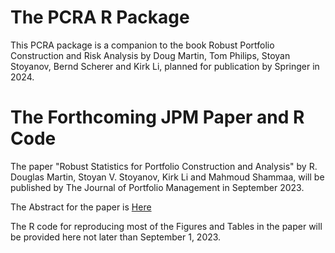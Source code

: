 # The PCRA R Package

This PCRA package is a companion to the book Robust Portfolio Construction and Risk Analysis by Doug Martin, Tom Philips, Stoyan Stoyanov, Bernd Scherer and Kirk Li, planned for publication by Springer in 2024.

# The Forthcoming JPM Paper and R Code

The paper "Robust Statistics for Portfolio Construction and Analysis" by R. Douglas Martin, Stoyan V. Stoyanov, Kirk Li and Mahmoud Shammaa, will be published by The Journal of Portfolio Management in September 2023.

The Abstract for the paper is [Here](https://www.dropbox.com/scl/fi/9bp6f0sk9iju5oer798ho/JPM-Paper-2023.pdf?rlkey=f7w0tfc6k1nlkw6m2f2n7xlbu&dl=0)

The R code for reproducing most of the Figures and Tables in the paper will be provided here not later than September 1, 2023.




 
 
